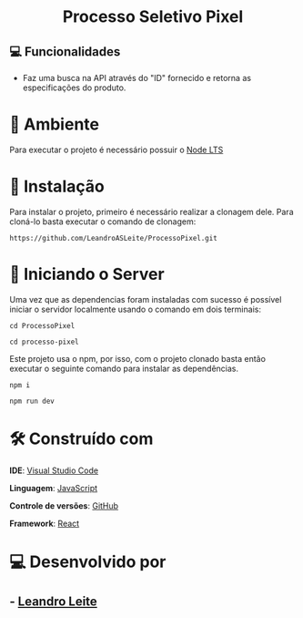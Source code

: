 <h1 align="center">Processo Seletivo Pixel</h1> 

## 💻 Funcionalidades
- Faz uma busca na API através do "ID" fornecido e retorna as especificações do produto.

# 🌳 Ambiente
Para executar o projeto é necessário possuir o [Node LTS](https://nodejs.org/en/download/)

# 🔧 Instalação
Para instalar o projeto, primeiro é necessário realizar a clonagem dele. Para cloná-lo basta executar o comando de clonagem:
```
https://github.com/LeandroASLeite/ProcessoPixel.git
```


# 🚀 Iniciando o Server
Uma vez que as dependencias foram instaladas com sucesso é possível iniciar o servidor localmente usando o comando em dois terminais:
```
cd ProcessoPixel

```
```
cd processo-pixel
```
Este projeto usa o npm, por isso, com o projeto clonado basta então executar o seguinte comando para instalar as dependências.
```
npm i

npm run dev
```

# 🛠️ Construído com

**IDE**: [Visual Studio Code](https://code.visualstudio.com/)

**Linguagem**: [JavaScript](https://legacy.reactjs.org)

**Controle de versões**: [GitHub](https://github.com/)

**Framework**: [React](https://legacy.reactjs.org)

# 💻 Desenvolvido por
## - [Leandro Leite](https://github.com/LeandroASLeite)

